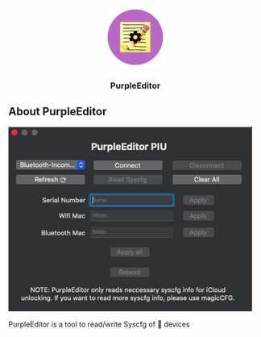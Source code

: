 <br />
<p align="center">
  <a href="https://github.com/j4nf4b3l/MagicClock">
    <img src="image/purple.png" alt="Logo" width="120" height="120">
  </a>

  <h3 align="center">PurpleEditor</h3>


## About PurpleEditor
![](image/image.png)

PurpleEditor is a tool to read/write Syscfg of  devices
